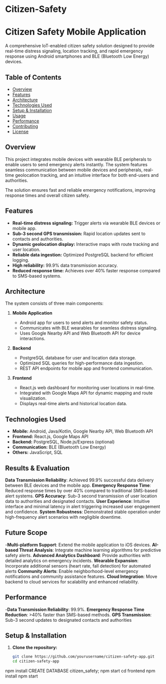 # Citizen-Safety
# Citizen Safety Mobile Application

A comprehensive IoT-enabled citizen safety solution designed to provide real-time distress signaling, location tracking, and rapid emergency response using Android smartphones and BLE (Bluetooth Low Energy) devices.

## Table of Contents
- [Overview](#overview)
- [Features](#features)
- [Architecture](#architecture)
- [Technologies Used](#technologies-used)
- [Setup & Installation](#setup--installation)
- [Usage](#usage)
- [Performance](#performance)
- [Contributing](#contributing)
- [License](#license)

## Overview
This project integrates mobile devices with wearable BLE peripherals to enable users to send emergency alerts instantly. The system features seamless communication between mobile devices and peripherals, real-time geolocation tracking, and an intuitive interface for both end-users and authorities.  

The solution ensures fast and reliable emergency notifications, improving response times and overall citizen safety.

## Features
- **Real-time distress signaling:** Trigger alerts via wearable BLE devices or mobile app.
- **Sub-3 second GPS transmission:** Rapid location updates sent to contacts and authorities.
- **Dynamic geolocation display:** Interactive maps with route tracking and user location.
- **Reliable data ingestion:** Optimized PostgreSQL backend for efficient logging.
- **High reliability:** 99.9% data transmission accuracy.
- **Reduced response time:** Achieves over 40% faster response compared to SMS-based systems.

## Architecture
The system consists of three main components:

1. **Mobile Application**
   - Android app for users to send alerts and monitor safety status.
   - Communicates with BLE wearables for seamless distress signaling.
   - Uses Google Nearby API and Web Bluetooth API for device interactions.

2. **Backend**
   - PostgreSQL database for user and location data storage.
   - Optimized SQL queries for high-performance data ingestion.
   - REST API endpoints for mobile app and frontend communication.

3. **Frontend**
   - React.js web dashboard for monitoring user locations in real-time.
   - Integrated with Google Maps API for dynamic mapping and route visualization.
   - Displays real-time alerts and historical location data.

## Technologies Used
- **Mobile:** Android, Java/Kotlin, Google Nearby API, Web Bluetooth API
- **Frontend:** React.js, Google Maps API
- **Backend:** PostgreSQL, Node.js/Express (optional)
- **Communication:** BLE (Bluetooth Low Energy)
- **Others:** JavaScript, SQL
  
## Results & Evaluation
**Data Transmission Reliability**: Achieved 99.9% successful data delivery between BLE devices and the mobile app. **Emergency Response Time**: Reduced response times by over 40% compared to traditional SMS-based alert systems. **GPS Accuracy**: Sub-3 second transmission of user location data to authorities and designated contacts.
**User Experience**: Intuitive interface and minimal latency in alert triggering increased user engagement and confidence. **System Robustness**: Demonstrated stable operation under high-frequency alert scenarios with negligible downtime.

## Future Scope

-**Multi-platform Support**: Extend the mobile application to iOS devices. **AI-based Threat Analysis**: Integrate machine learning algorithms for predictive safety alerts. **Advanced Analytics Dashboard**: Provide authorities with detailed analytics on emergency incidents. **Wearable Expansion**: Incorporate additional sensors (heart rate, fall detection) for automated alerts **Community Alerts**: Enable neighborhood-level emergency notifications and community assistance features. **Cloud Integration**: Move backend to cloud services for scalability and enhanced reliability.

## Performance
-**Data Transmission Reliability**: 99.9%. **Emergency Response Time Reduction**: >40% faster than SMS-based methods. **GPS Transmission**: Sub-3 second updates to designated contacts and authorities

## Setup & Installation
1. **Clone the repository:**
   ```bash
   git clone https://github.com/yourusername/citizen-safety-app.git
   cd citizen-safety-app
npm install
CREATE DATABASE citizen_safety;
npm start
cd frontend
npm install
npm start




